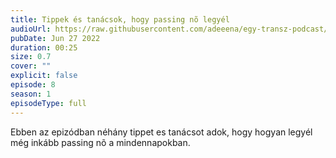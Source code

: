 ```yaml
---
title: Tippek és tanácsok, hogy passing nõ legyél
audioUrl: https://raw.githubusercontent.com/adeeena/egy-transz-podcast/main/public/audio/etpc_S1E08.mp3
pubDate: Jun 27 2022
duration: 00:25
size: 0.7
cover: ""
explicit: false
episode: 8
season: 1
episodeType: full
---
```


Ebben az epizódban néhány tippet es tanácsot adok, hogy hogyan legyél még inkább passing nõ a mindennapokban.
